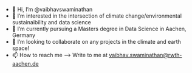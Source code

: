 - 👋 Hi, I’m @vaibhavswaminathan
- 👀 I’m interested in the intersection of climate change/environmental sustainaibility and data science
- 🌱 I’m currently pursuing a Masters degree in Data Science in Aachen, Germany
- 💞️ I’m looking to collaborate on any projects in the climate and earth space!
- 📫 How to reach me --> Write to me at vaibhav.swaminathan@rwth-aachen.de

<!---
vaibhavswaminathan/vaibhavswaminathan is a ✨ special ✨ repository because its `README.md` (this file) appears on your GitHub profile.
You can click the Preview link to take a look at your changes.
--->
